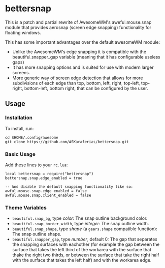 # bettersnap

This is a patch and partial rewrite of AwesomeWM's aweful.mouse.snap module that
provides aerosnap (screen edge snapping) functionality for floating windows.

This has some important advantages over the default awesomeWM module:

* Unlike the AwesomeWM's edge snapping it is compatible with the
  beautiful.snapper_gap variable (meaning that it has configurable useless gaps)
* It has more snapping options and is suited for use with modern larger screens.
* More generic way of screen edge detection that allows for more subdivisions of
  each edge than top, bottom, left, right, top-left, top-right, bottom-left,
  bottom right, that can be configured by the user.

## Usage

### Installation

To install, run: 

```
cd $HOME/.config/awesome
git clone https://github.com/ASKaraferias/bettersnap.git
```

### Basic Usage

Add these lines to your `rc.lua`:

``` 
local bettersnap = require("bettersnap")
bettersnap.snap.edge_enabled = true

-- And disable the default snapping functionality like so:
awful.mouse.snap.edge_enabled = false
awful.mouse.snap.client_enabled = false
```

### Theme Variables

* `beautiful.snap_bg`, type *color*: The snap outline background color.
* `beautiful.snap_border_width`, type *integer*: The snap outline width.
* `beautiful.snap_shape`, type *shape* (a `gears.shape` compatible function):
  The snap outline shape.
* `beautiful.snapper_gap`, type *number*, default 0: The gap that separates the
  snapping surfaces with eachother (for example the gap between the surface that
  takes the left third of the workarea with the surface that thake the right two
  thirds, or between the surface that take the right half with the surface that
  takes the left half) and with the workarea edge.
